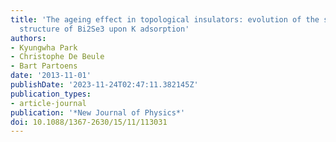 ```yaml
---
title: 'The ageing effect in topological insulators: evolution of the surface electronic
  structure of Bi2Se3 upon K adsorption'
authors:
- Kyungwha Park
- Christophe De Beule
- Bart Partoens
date: '2013-11-01'
publishDate: '2023-11-24T02:47:11.382145Z'
publication_types:
- article-journal
publication: '*New Journal of Physics*'
doi: 10.1088/1367-2630/15/11/113031
---
```

